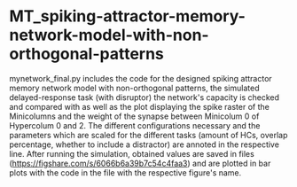 # MT_spiking-attractor-memory-network-model-with-non-orthogonal-patterns
mynetwork_final.py includes the code for the designed spiking attractor memory network model with non-orthogonal patterns, the 
simulated delayed-response task (with disruptor) the network's capacity is checked and compared with as well as the plot displaying
the spike raster of the Minicolumns and the weight of the synapse between Minicolum 0  of Hypercolum 0 and 2.
The different configurations necessary and the parameters which are scaled for the different tasks
(amount of HCs, overlap percentage, whether to include a distractor) are annoted in the respective line.
After running the simulation, obtained values are saved in files (https://figshare.com/s/6066b6a39b7c54c4faa3) and are plotted
in bar plots with the code in the file with the respective figure's name.
